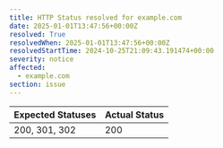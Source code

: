 ```yaml
---
title: HTTP Status resolved for example.com
date: 2025-01-01T13:47:56+00:00Z
resolved: True
resolvedWhen: 2025-01-01T13:47:56+00:00Z
resolvedStartTime: 2024-10-25T21:09:43.191474+00:00
severity: notice
affected:
  - example.com
section: issue
---
```


| Expected Statuses | Actual Status  |
|-------------------|----------------|
| 200, 301, 302 | 200 |
